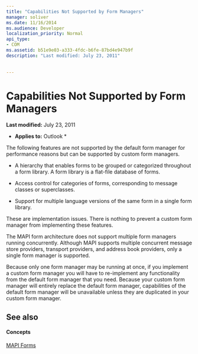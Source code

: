 ```yaml
---
title: "Capabilities Not Supported by Form Managers"
manager: soliver
ms.date: 11/16/2014
ms.audience: Developer
localization_priority: Normal
api_type:
- COM
ms.assetid: b51e9e03-a333-4fdc-b6fe-87bd4e947b9f
description: "Last modified: July 23, 2011"
 
 
---
```


# Capabilities Not Supported by Form Managers

 **Last modified:** July 23, 2011 
  
 * **Applies to:** Outlook * 
  
The following features are not supported by the default form manager for performance reasons but can be supported by custom form managers.
  
- A hierarchy that enables forms to be grouped or categorized throughout a form library. A form library is a flat-file database of forms.
    
- Access control for categories of forms, corresponding to message classes or superclasses.
    
- Support for multiple language versions of the same form in a single form library.
    
These are implementation issues. There is nothing to prevent a custom form manager from implementing these features.
  
The MAPI form architecture does not support multiple form managers running concurrently. Although MAPI supports multiple concurrent message store providers, transport providers, and address book providers, only a single form manager is supported.
  
Because only one form manager may be running at once, if you implement a custom form manager you will have to re-implement any functionality from the default form manager that you need. Because your custom form manager will entirely replace the default form manager, capabilities of the default form manager will be unavailable unless they are duplicated in your custom form manager.
  
## See also

#### Concepts

[MAPI Forms](mapi-forms.md)

